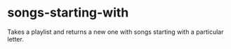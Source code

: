 # songs-starting-with
Takes a playlist and returns a new one with songs starting with a particular letter.
